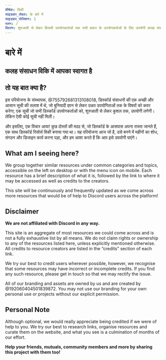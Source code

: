 ```yaml
---
शीर्षक: विकी
साइडबार_लेबल: के बारे में
साइडबार_पोजिशन: 1
स्लग: /
विवरण: शुरुआती से लेकर बिजली उपयोगकर्ताओं तक सभी प्रकार के उपयोगकर्ताओं के लिए उपयोगी कलह संसाधनों और उपयोगिताओं की एक सूची
---
```


# बारे में

## कलह संसाधन विकि में आपका स्वागत है

## तो यह बात क्या है?

इस परियोजना के संस्थापक, @755792681313108018, डिस्कॉर्ड संसाधनों की एक अच्छी और आसान सूची की तलाश में थे, जो बुनियादी ज्ञान से लेकर उन्नत उपयोगिताओं तक के विषयों को कवर करेगा; एक सूची जो सभी डिस्कॉर्ड उपयोगकर्ताओं को, शुरुआती से लेकर कुशल तक, उपयोगी लगेगी। लेकिन ऐसी कोई सूची नहीं मिली।

और इसलिए, एक विचार आया! कुछ दोस्तों की मदद से, जो डिस्कॉर्ड के आसपास अपना रास्ता जानते हैं, एक साथ डिस्कॉर्ड रिसोर्स विकी बनाया गया था। यह परियोजना आज जो है, उसे बनने में महीनों का शोध, संगठन और डिजाइन कार्य करना पड़ा, और हम आशा करते हैं कि आप इसे उपयोगी पाएंगे।

## What am I seeing here?

We group together similar resources under common categories and topics, accessible on the left on desktop or with the menu icon on mobile. Each resource has a brief description of what it is, followed by the link to where it may be accessed as well as credits to the creators.

This site will be continuously and frequently updated as we come across more resources that would be of help to Discord users across the platform!

## Disclaimer

**We are not affiliated with Discord in any way.**

This site is an aggregate of most resources we could come across and is not a fully exhaustive list by all means. We do not claim rights or ownership to any of the resources listed here, unless explicitly mentioned otherwise. All credits to resource creators are listed in the “credits” section of each link.

We try our best to credit users wherever possible, however, we recognise that some resources may have incorrect or incomplete credits. If you find any such resource, please get in touch so that we may rectify the issue.

All of our branding and assets are owned by us and are created by @192060404501839872. You may not use our branding for your own personal use or projects without our explicit permission.

## Personal Note

Although optional, we would really appreciate being credited if we were of help to you. We try our best to research links, organise resources and curate them on the website, and what you see is a culmination of months of our effort.

**Help your friends, mutuals, community members and more by sharing this project with them too!**
